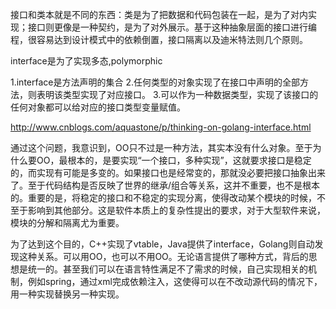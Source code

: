 

   接口和类本就是不同的东西：类是为了把数据和代码包装在一起，是为了对内实现；接口则更像是一种契约，是为了对外展示。基于这种抽象层面的接口进行编程，很容易达到设计模式中的依赖倒置，接口隔离以及迪米特法则几个原则。


   interface是为了实现多态,polymorphic 

   1.interface是方法声明的集合
   2.任何类型的对象实现了在接口中声明的全部方法，则表明该类型实现了对应接口。
   3.可以作为一种数据类型，实现了该接口的任何对象都可以给对应的接口类型变量赋值。

http://www.cnblogs.com/aquastone/p/thinking-on-golang-interface.html

   通过这个问题，我意识到，OO只不过是一种方法，其实本没有什么对象。至于为什么要OO，最根本的，是要实现“一个接口，多种实现”，这就要求接口是稳定的，而实现有可能是多变的。如果接口也是经常变的，那就没必要把接口抽象出来了。至于代码结构是否反映了世界的继承/组合等关系，这并不重要，也不是根本的。重要的是，将稳定的接口和不稳定的实现分离，使得改动某个模块的时候，不至于影响到其他部分。这是软件本质上的复杂性提出的要求，对于大型软件来说，模块的分解和隔离尤为重要。

   为了达到这个目的，C++实现了vtable，Java提供了interface，Golang则自动发现这种关系。可以用OO，也可以不用OO。无论语言提供了哪种方式，背后的思想是统一的。甚至我们可以在语言特性满足不了需求的时候，自己实现相关的机制，例如spring，通过xml完成依赖注入，这使得可以在不改动源代码的情况下，用一种实现替换另一种实现。

